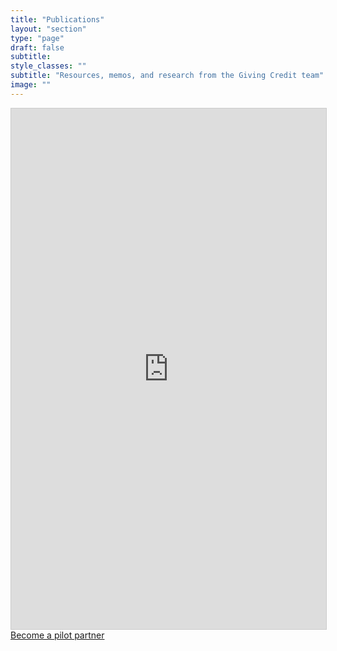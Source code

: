 ```yaml
---
title: "Publications"
layout: "section"
type: "page"
draft: false
subtitle: 
style_classes: ""
subtitle: "Resources, memos, and research from the Giving Credit team"
image: ""
---
```


<iframe class="airtable-embed" src="https://airtable.com/embed/appMJLWCTnxPxMuOU/shr0EXaz1wmOfO1VM?backgroundColor=tealDusty" frameborder="0" onmousewheel="" width="100%" height="833" style="background: transparent; border: 1px solid #ccc;"></iframe>

<div class="section has-text-centered">
    <a href="/partner" class="button is-rounded has-background-color-primary has-text-white">
        Become a pilot partner
    </a>
</div>



